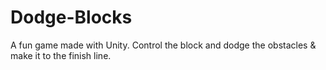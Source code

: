 # Dodge-Blocks

A fun game made with Unity. 
Control the block and dodge the obstacles & make it to the finish line.
